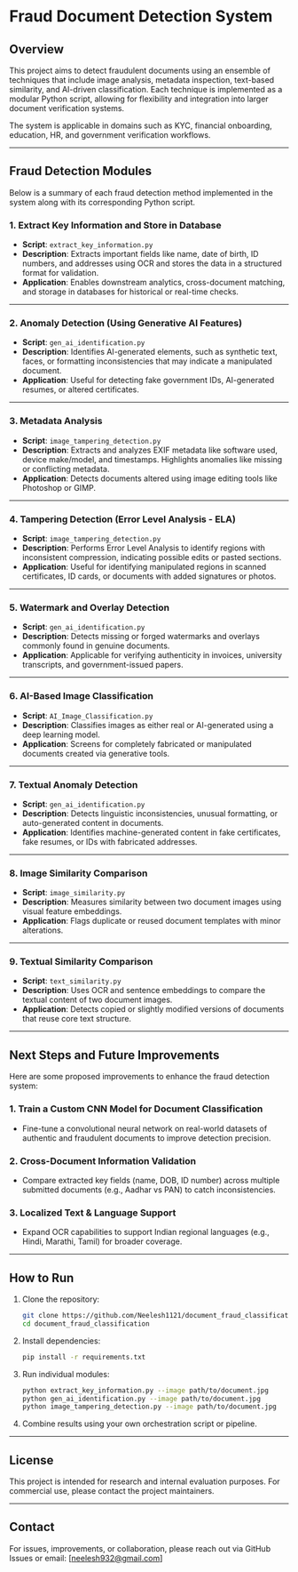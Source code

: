 # Fraud Document Detection System

## Overview

This project aims to detect fraudulent documents using an ensemble of techniques that include image analysis, metadata inspection, text-based similarity, and AI-driven classification. Each technique is implemented as a modular Python script, allowing for flexibility and integration into larger document verification systems.

The system is applicable in domains such as KYC, financial onboarding, education, HR, and government verification workflows.

---

## Fraud Detection Modules

Below is a summary of each fraud detection method implemented in the system along with its corresponding Python script.

### 1. Extract Key Information and Store in Database  
- **Script**: `extract_key_information.py`  
- **Description**: Extracts important fields like name, date of birth, ID numbers, and addresses using OCR and stores the data in a structured format for validation.  
- **Application**: Enables downstream analytics, cross-document matching, and storage in databases for historical or real-time checks.

---

### 2. Anomaly Detection (Using Generative AI Features)  
- **Script**: `gen_ai_identification.py`  
- **Description**: Identifies AI-generated elements, such as synthetic text, faces, or formatting inconsistencies that may indicate a manipulated document.  
- **Application**: Useful for detecting fake government IDs, AI-generated resumes, or altered certificates.

---

### 3. Metadata Analysis  
- **Script**: `image_tampering_detection.py`  
- **Description**: Extracts and analyzes EXIF metadata like software used, device make/model, and timestamps. Highlights anomalies like missing or conflicting metadata.  
- **Application**: Detects documents altered using image editing tools like Photoshop or GIMP.

---

### 4. Tampering Detection (Error Level Analysis - ELA)  
- **Script**: `image_tampering_detection.py`  
- **Description**: Performs Error Level Analysis to identify regions with inconsistent compression, indicating possible edits or pasted sections.  
- **Application**: Useful for identifying manipulated regions in scanned certificates, ID cards, or documents with added signatures or photos.

---

### 5. Watermark and Overlay Detection  
- **Script**: `gen_ai_identification.py`  
- **Description**: Detects missing or forged watermarks and overlays commonly found in genuine documents.  
- **Application**: Applicable for verifying authenticity in invoices, university transcripts, and government-issued papers.

---

### 6. AI-Based Image Classification  
- **Script**: `AI_Image_Classification.py`  
- **Description**: Classifies images as either real or AI-generated using a deep learning model.  
- **Application**: Screens for completely fabricated or manipulated documents created via generative tools.

---

### 7. Textual Anomaly Detection  
- **Script**: `gen_ai_identification.py`  
- **Description**: Detects linguistic inconsistencies, unusual formatting, or auto-generated content in documents.  
- **Application**: Identifies machine-generated content in fake certificates, fake resumes, or IDs with fabricated addresses.

---

### 8. Image Similarity Comparison  
- **Script**: `image_similarity.py`  
- **Description**: Measures similarity between two document images using visual feature embeddings.  
- **Application**: Flags duplicate or reused document templates with minor alterations.

---

### 9. Textual Similarity Comparison  
- **Script**: `text_similarity.py`  
- **Description**: Uses OCR and sentence embeddings to compare the textual content of two document images.  
- **Application**: Detects copied or slightly modified versions of documents that reuse core text structure.

---

## Next Steps and Future Improvements

Here are some proposed improvements to enhance the fraud detection system:

### 1. Train a Custom CNN Model for Document Classification  
- Fine-tune a convolutional neural network on real-world datasets of authentic and fraudulent documents to improve detection precision.

### 2. Cross-Document Information Validation  
- Compare extracted key fields (name, DOB, ID number) across multiple submitted documents (e.g., Aadhar vs PAN) to catch inconsistencies.

### 3. Localized Text & Language Support  
- Expand OCR capabilities to support Indian regional languages (e.g., Hindi, Marathi, Tamil) for broader coverage.


---

## How to Run

1. Clone the repository:
    ```bash
    git clone https://github.com/Neelesh1121/document_fraud_classification.git
    cd document_fraud_classification
    ```

2. Install dependencies:
    ```bash
    pip install -r requirements.txt
    ```

3. Run individual modules:
    ```bash
    python extract_key_information.py --image path/to/document.jpg
    python gen_ai_identification.py --image path/to/document.jpg
    python image_tampering_detection.py --image path/to/document.jpg
    ```

4. Combine results using your own orchestration script or pipeline.

---

## License

This project is intended for research and internal evaluation purposes. For commercial use, please contact the project maintainers.

---

## Contact

For issues, improvements, or collaboration, please reach out via GitHub Issues or email: [neelesh932@gmail.com]


